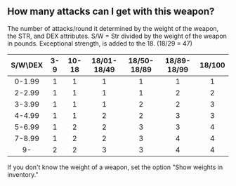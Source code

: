 ## How many attacks can I get with this weapon?

The number of attacks/round it determined by the weight of the weapon, the STR, and DEX attributes. S/W = Str divided by the weight of the weapon in pounds. Exceptional strength, is added to the 18. (18/29 = 47)

| S/W\DEX | 3-9 | 10-18 | 18/01-18/49  | 18/50-18/89| 18/89-18/99 | 18/100 |
|:-------:|:---:|:-----:|:------------:|:----------:|:-----------:|:------:|
|  0-1.99 |  1  |   1   |      1       |     1      |      1      |   1    |
|  2-2.99 |  1  |   1   |      1       |     1      |      2      |   2    |
|  3-3.99 |  1  |   1   |      1       |     2      |      2      |   3    |
|  4-4.99 |  1  |   1   |      2       |     2      |      3      |   3    |
|  5-6.99 |  1  |   2   |      2       |     3      |      3      |   4    |
|  7-8.99 |  1  |   2   |      2       |     3      |      4      |   4    |
|  9-     |  2  |   2   |      3       |     3      |      4      |   4    |

If you don't know the weight of a weapon, set the option "Show weights in inventory."